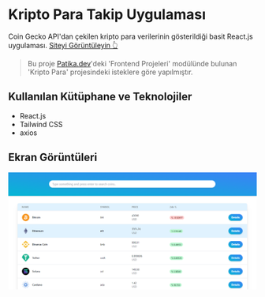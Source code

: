 # Kripto Para Takip Uygulaması

Coin Gecko API'dan çekilen kripto para verilerinin gösterildiği basit React.js uygulaması.
[Siteyi Görüntüleyin 👆](https://patika-coin.netlify.app/)

> Bu proje [Patika.dev](https://patika.dev)'deki 'Frontend Projeleri' modülünde bulunan 'Kripto Para' projesindeki isteklere göre yapılmıştır.

## Kullanılan Kütüphane ve Teknolojiler

- React.js
- Tailwind CSS
- axios

## Ekran Görüntüleri

![coin market](https://github.com/sametkoyuncu/react-crypto-coin-patika/blob/master/screenshots/homepage.png?raw=true)
